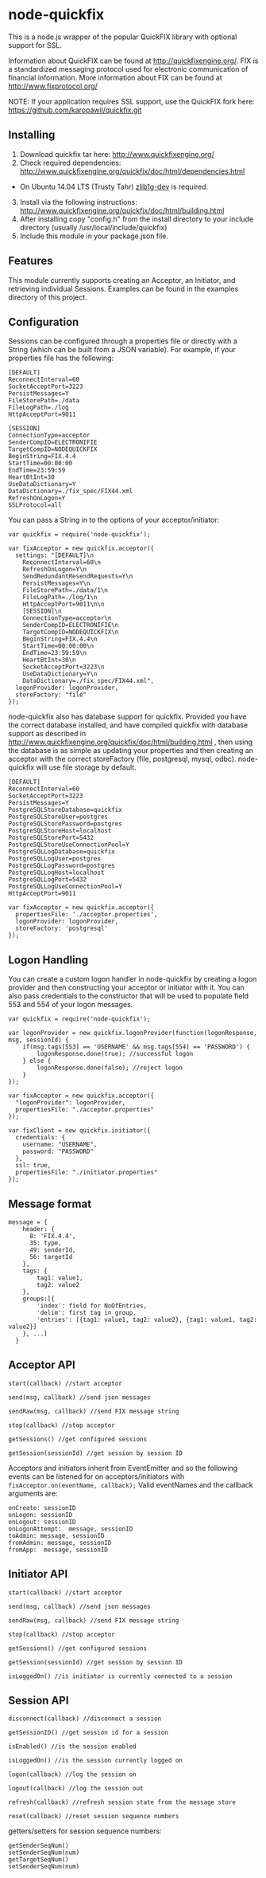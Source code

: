 node-quickfix
=============================

This is a node.js wrapper of the popular QuickFIX library with optional support for SSL.

Information about QuickFIX can be found at http://quickfixengine.org/. FIX is a standardized messaging protocol used for electronic communication of financial information. More information about FIX can be found at http://www.fixprotocol.org/

NOTE: If your application requires SSL support, use the QuickFIX fork here: https://github.com/karopawil/quickfix.git

## Installing ##

1. Download quickfix tar here: http://www.quickfixengine.org/
2. Check required dependencies: http://www.quickfixengine.org/quickfix/doc/html/dependencies.html
  - On Ubuntu 14.04 LTS (Trusty Tahr) [zlib1g-dev](http://packages.ubuntu.com/trusty/zlib1g-dev) is required.
3. Install via the following instructions: http://www.quickfixengine.org/quickfix/doc/html/building.html
4. After installing copy "config.h" from the install directory to your include directory (usually /usr/local/include/quickfix)
5. Include this module in your package.json file.

## Features ##

This module currently supports creating an Acceptor, an Initiator, and retrieving individual Sessions.
Examples can be found in the examples directory of this project.

## Configuration ##

Sessions can be configured through a properties file or directly with a String (which can be built from a JSON variable). For example, if your properties file has the following:
```
[DEFAULT]
ReconnectInterval=60
SocketAcceptPort=3223
PersistMessages=Y
FileStorePath=./data
FileLogPath=./log
HttpAcceptPort=9011

[SESSION]
ConnectionType=acceptor
SenderCompID=ELECTRONIFIE
TargetCompID=NODEQUICKFIX
BeginString=FIX.4.4
StartTime=00:00:00
EndTime=23:59:59
HeartBtInt=30
UseDataDictionary=Y
DataDictionary=./fix_spec/FIX44.xml
RefreshOnLogon=Y
SSLProtocol=all

```
You can pass a String in to the options of your acceptor/initiator:
```
var quickfix = require('node-quickfix');

var fixAcceptor = new quickfix.acceptor({
  settings: "[DEFAULT]\n
  	ReconnectInterval=60\n
  	RefreshOnLogon=Y\n
  	SendRedundantResendRequests=Y\n
  	PersistMessages=Y\n
  	FileStorePath=./data/1\n
  	FileLogPath=./log/1\n
  	HttpAcceptPort=9011\n\n
  	[SESSION]\n
  	ConnectionType=acceptor\n
  	SenderCompID=ELECTRONIFIE\n
  	TargetCompID=NODEQUICKFIX\n
  	BeginString=FIX.4.4\n
  	StartTime=00:00:00\n
  	EndTime=23:59:59\n
  	HeartBtInt=30\n
  	SocketAcceptPort=3223\n
  	UseDataDictionary=Y\n
  	DataDictionary=./fix_spec/FIX44.xml",
  logonProvider: logonProvider,
  storeFactory: "file"
});
```

node-quickfix also has database support for quickfix. Provided you have the correct database installed, and have compiled quickfix with database support as described in http://www.quickfixengine.org/quickfix/doc/html/building.html , then using the database is as simple as updating your properties and then creating an acceptor with the correct storeFactory (file, postgresql, mysql, odbc). node-quickfix will use file storage by default.

```
[DEFAULT]
ReconnectInterval=60
SocketAcceptPort=3223
PersistMessages=Y
PostgreSQLStoreDatabase=quickfix
PostgreSQLStoreUser=postgres
PostgreSQLStorePassword=postgres
PostgreSQLStoreHost=localhost
PostgreSQLStorePort=5432
PostgreSQLStoreUseConnectionPool=Y
PostgreSQLLogDatabase=quickfix
PostgreSQLLogUser=postgres
PostgreSQLLogPassword=postgres
PostgreSQLLogHost=localhost
PostgreSQLLogPort=5432
PostgreSQLLogUseConnectionPool=Y
HttpAcceptPort=9011
```

```
var fixAcceptor = new quickfix.acceptor({
  propertiesFile: './acceptor.properties',
  logonProvider: logonProvider,
  storeFactory: 'postgresql'
});
```

## Logon Handling ##

You can create a custom logon handler in node-quickfix by creating a logon provider and then constructing your acceptor or initiator with it. You can also pass credentials to the constructor that will be used to populate field 553 and 554 of your logon messages.

```
var quickfix = require('node-quickfix');

var logonProvider = new quickfix.logonProvider(function(logonResponse, msg, sessionId) {
	if(msg.tags[553] == 'USERNAME' && msg.tags[554] == 'PASSWORD') {
		logonResponse.done(true); //successful logon
	} else {
		logonResponse.done(false); //reject logon
	}
});

var fixAcceptor = new quickfix.acceptor({
  "logonProvider": logonProvider,
  propertiesFile: "./acceptor.properties"
});
```

```
var fixClient = new quickfix.initiator({
  credentials: {
    username: "USERNAME",
    password: "PASSWORD"
  },
  ssl: true,
  propertiesFile: "./initiator.properties"
});
```

## Message format ##

```
message = {
    header: {
      8: 'FIX.4.4',
      35: type,
      49: senderId,
      56: targetId
    },
    tags: {
        tag1: value1,
        tag2: value2
    },
    groups:[{
        'index': field for NoOfEntries,
        'delim': first tag in group,
        'entries': [{tag1: value1, tag2: value2}, {tag1: value1, tag2: value2}]
    }, ...]
  }
```

## Acceptor API ##

`start(callback) //start acceptor`

`send(msg, callback) //send json messages`

`sendRaw(msg, callback) //send FIX message string`

`stop(callback) //stop acceptor`

`getSessions() //get configured sessions`

`getSession(sessionId) //get session by session ID`


Acceptors and initiators inherit from EventEmitter and so the following events can be listened for on acceptors/initiators with `fixAcceptor.on(eventName, callback);` Valid eventNames and the callback arguments are:
```
onCreate: sessionID
onLogon: sessionID
onLogout: sessionID
onLogonAttempt:  message, sessionID
toAdmin: message, sessionID
fromAdmin: message, sessionID
fromApp:  message, sessionID
```

## Initiator API ##

`start(callback) //start acceptor`

`send(msg, callback) //send json messages`

`sendRaw(msg, callback) //send FIX message string`

`stop(callback) //stop acceptor`

`getSessions() //get configured sessions`

`getSession(sessionId) //get session by session ID`

`isLoggedOn() //is initiator is currently connected to a session`

## Session API ##

`disconnect(callback) //disconnect a session`

`getSessionID() //get session id for a session`

`isEnabled() //is the session enabled`

`isLoggedOn() //is the session currently logged on`

`logon(callback) //log the session on`

`logout(callback) //log the session out`

`refresh(callback) //refresh session state from the message store`

`reset(callback) //reset session sequence numbers`

getters/setters for session sequence numbers:

```
getSenderSeqNum()
setSenderSeqNum(num)
getTargetSeqNum()
setSenderSeqNum(num)
```

